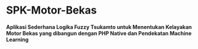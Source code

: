 # SPK-Motor-Bekas
<h4>Aplikasi Sederhana Logika Fuzzy Tsukamto untuk Menentukan Kelayakan Motor Bekas yang dibangun dengan PHP Native dan Pendekatan Machine Learning</h4>
